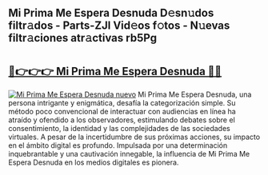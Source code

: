 ## Mi Prima Me Espera Desnuda D𝚎sn𝚞dos filtr𝚊dos - Parts-ZJl Vid𝚎os f𝚘tos - N𝚞evas filtr𝚊ciones atr𝚊ctivas rb5Pg

# <h2><a href="http://mb5uk4j.tromn.icu/?c=Mi+Prima+Me+Espera+Desnuda">🔗👉👉👉 Mi Prima Me Espera Desnuda 🔗🔗</a></h2>

[![Mi Prima Me Espera Desnuda nuevo](https://i.imgur.com/pEAQMta.gif)](http://mb5uk4j.tromn.icu/?c=Mi+Prima+Me+Espera+Desnuda)
Mi Prima Me Espera Desnuda, una persona intrigante y enigmática, desafía la categorización simple. Su método poco convencional de interactuar con audiencias en línea ha atraído y ofendido a los observadores, estimulando debates sobre el consentimiento, la identidad y las complejidades de las sociedades virtuales. A pesar de la incertidumbre de sus próximas acciones, su impacto en el ámbito digital es profundo. Impulsada por una determinación inquebrantable y una cautivación innegable, la influencia de Mi Prima Me Espera Desnuda en los medios digitales es pionera.
